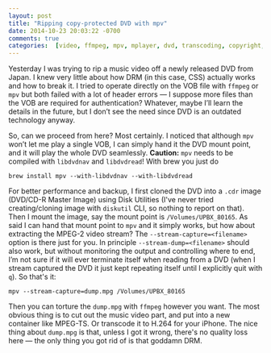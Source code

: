 ```yaml
---
layout: post
title: "Ripping copy-protected DVD with mpv"
date: 2014-10-23 20:03:22 -0700
comments: true
categories:  [video, ffmpeg, mpv, mplayer, dvd, transcoding, copyright, drm]
---
```

Yesterday I was trying to rip a music video off a newly released DVD from Japan. I knew very little about how DRM (in this case, CSS) actually works and how to break it. I tried to operate directly on the VOB file with `ffmpeg` or `mpv` but both failed with a lot of header errors — I suppose more files than the VOB are required for authentication? Whatever, maybe I’ll learn the details in the future, but I don’t see the need since DVD is an outdated technology anyway.

So, can we proceed from here? Most certainly. I noticed that although `mpv` won’t let me play a single VOB, I can simply hand it the DVD mount point, and it will play the whole DVD seamlessly. **Caution:** `mpv` needs to be compiled with `libdvdnav` and `libdvdread`! With brew you just do

    brew install mpv --with-libdvdnav --with-libdvdread

For better performance and backup, I first cloned the DVD into a `.cdr` image (DVD/CD-R Master Image) using Disk Utilities (I've never tried creating/cloning image with `diskutil` CLI, so nothing to report on that). Then I mount the image, say the mount point is `/Volumes/UPBX_80165`. As said I can hand that mount point to `mpv` and it simply works, but how about extracting the MPEG-2 video stream? The `--stream-capture=<filename>` option is there just for you. In principle `--stream-dump=<filename>` should also work, but without monitoring the output and controlling where to end, I’m not sure if it will ever terminate itself when reading from a DVD (when I stream captured the DVD it just kept repeating itself until I explicitly quit with `q`). So that's it:

    mpv --stream-capture=dump.mpg /Volumes/UPBX_80165

Then you can torture the `dump.mpg` with `ffmpeg` however you want. The most obvious thing is to cut out the music video part, and put into a new container like MPEG-TS. Or transcode it to H.264 for your iPhone. The nice thing about `dump.mpg` is that, unless I got it wrong, there's no quality loss here — the only thing you got rid of is that goddamn DRM.
